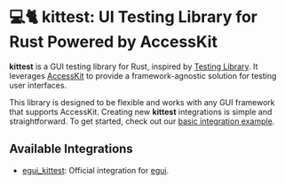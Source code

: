 # 💻🐈 kittest: UI Testing Library for Rust Powered by AccessKit

**kittest** is a GUI testing library for Rust, inspired by [Testing Library](https://testing-library.com/). 
It leverages [AccessKit](https://github.com/AccessKit/accesskit/) to provide a framework-agnostic solution 
for testing user interfaces.

This library is designed to be flexible and works with any GUI framework that supports AccessKit.
Creating new **kittest** integrations is simple and straightforward. To get started, check out our 
[basic integration example](https://github.com/rerun-io/kittest/blob/main/examples/basic_integration.rs).

## Available Integrations
- [egui_kittest](https://github.com/emilk/egui/tree/master/crates/egui_kittest): Official integration for 
  [egui](https://github.com/emilk/egui).
